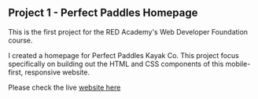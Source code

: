 ## Project 1 - Perfect Paddles Homepage

This is the first project for the RED Academy's Web Developer Foundation course.

I created a homepage for Perfect Paddles Kayak Co. This project focus specifically on building out the HTML and CSS components of this mobile-first, responsive website.

Please check the live [website here](https://fernandanauata.github.io/Courses/Red-Academy/Project-01/)
